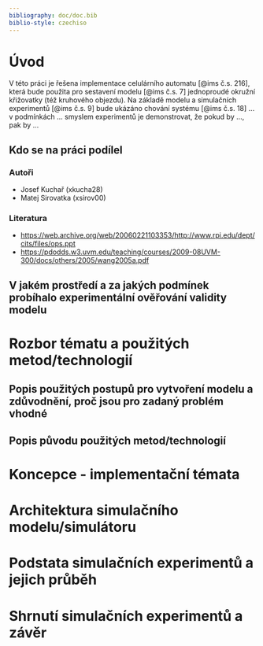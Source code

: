 ```yaml
---
bibliography: doc/doc.bib
biblio-style: czechiso
---
```


# Úvod

V této práci je řešena implementace celulárního automatu [@ims č.s. 216], která bude použita pro sestavení modelu [@ims č.s. 7] jednoproudé okružní křižovatky (též kruhového objezdu).
Na základě modelu a simulačních experimentů [@ims č.s. 9] bude ukázáno chování systému [@ims č.s. 18] ... v podmínkách ...
smyslem experimentů je demonstrovat, že pokud by ..., pak by ...

## Kdo se na práci podílel

### Autoři

- Josef Kuchař (xkucha28)
- Matej Sirovatka (xsirov00)

### Literatura

- https://web.archive.org/web/20060221103353/http://www.rpi.edu/dept/cits/files/ops.ppt
- https://pdodds.w3.uvm.edu/teaching/courses/2009-08UVM-300/docs/others/2005/wang2005a.pdf

## V jakém prostředí a za jakých podmínek probíhalo experimentální ověřování validity modelu

# Rozbor tématu a použitých metod/technologií

## Popis použitých postupů pro vytvoření modelu a zdůvodnění, proč jsou pro zadaný problém vhodné

## Popis původu použitých metod/technologií

# Koncepce - implementační témata

# Architektura simulačního modelu/simulátoru

# Podstata simulačních experimentů a jejich průběh

# Shrnutí simulačních experimentů a závěr
